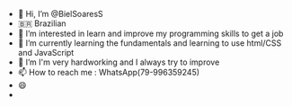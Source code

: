 - 👋 Hi, I’m @BielSoaresS
-  🇧🇷 Brazilian
- 👀 I’m interested in learn and improve my programming skills to get a job
- 🌱 I’m currently learning the fundamentals and learning to use html/CSS and JavaScript
- 💞️ I’m I'm very hardworking and I always try to improve
- 📫 How to reach me : WhatsApp(79-996359245)
- 😄 
- 

<!---
BielSoaresS/BielSoaresS is a ✨ special ✨ repository because its `README.md` (this file) appears on your GitHub profile.
You can click the Preview link to take a look at your changes.
--->
